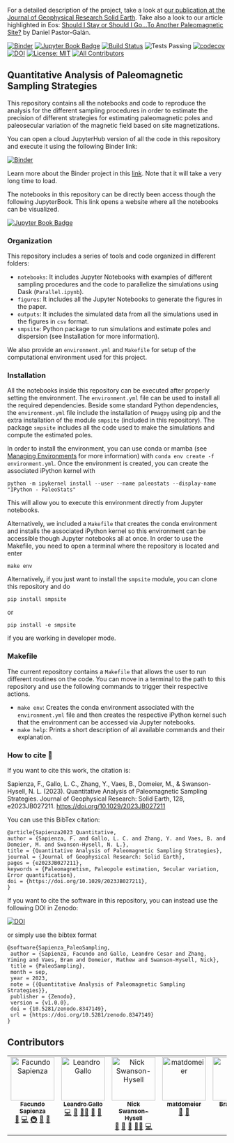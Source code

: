 For a detailed description of the project, take a look at [our publication at the Journal of Geophysical Research Solid Earth](https://www.authorea.com/doi/full/10.22541/essoar.168881772.25833701). 
Take also a look to our article highlighted in Eos: [Should I Stay or Should I Go…To Another Paleomagnetic Site?](https://eos.org/editor-highlights/should-i-stay-or-should-i-goto-another-paleomagnetic-site) by  Daniel Pastor-Galán.

[![Binder](https://mybinder.org/badge_logo.svg)](https://mybinder.org/v2/gh/PolarWandering/PaleoSampling/HEAD) 
[![Jupyter Book Badge](https://jupyterbook.org/badge.svg)](https://polarwandering.github.io/PaleoSampling/) 
[![Build Status](https://github.com/PolarWandering/PaleoSampling/actions/workflows/book.yml/badge.svg?branch=main)](https://github.com/PolarWandering/PaleoSampling/actions/workflows/book.yml?query=branch%3Amain)
![Tests Passing](https://github.com/github/docs/actions/workflows/test.yml/badge.svg)
[![codecov](https://codecov.io/gh/PolarWandering/PaleoSampling/graph/badge.svg?token=8BCZXZV5JP)](https://codecov.io/gh/PolarWandering/PaleoSampling)
[![DOI](https://zenodo.org/badge/595793364.svg)](https://zenodo.org/badge/latestdoi/595793364) 
[![License: MIT](https://img.shields.io/badge/License-MIT-yellow.svg)](https://opensource.org/licenses/MIT)
[![All Contributors](https://img.shields.io/github/all-contributors/PolarWandering/PaleoSampling?color=ee8449&style=flat-square)](#contributors)


## Quantitative Analysis of Paleomagnetic Sampling Strategies

This repository contains all the notebooks and code to reproduce the analysis for the different sampling procedures in order
to estimate the precision of different strategies for estimating paleomagnetic poles and paleosecular variation of the magnetic field
based on site magnetizations.

You can open a cloud JupyterHub version of all the code in this repository and execute it using the following Binder link:

[![Binder](https://mybinder.org/badge_logo.svg)](https://mybinder.org/v2/gh/PolarWandering/PaleoSampling/HEAD)

Learn more about the Binder project in this [link](https://mybinder.readthedocs.io/en/latest/). Note that it will take a very long time to load.

The notebooks in this repository can be directly been access though the following JupyterBook. This link opens a website
where all the notebooks can be visualized.

[![Jupyter Book Badge](https://jupyterbook.org/badge.svg)](https://polarwandering.github.io/PaleoSampling/)

### Organization

This repository includes a series of tools and code organized in different folders:
- `notebooks`: It includes Jupyter Notebooks with examples of different sampling procedures and the code to parallelize the simulations using Dask (`Parallel.ipynb`).
- `figures`: It includes all the Jupyter Notebooks to generate the figures in the paper.
- `outputs`: It includes the simulated data from all the simulations used in the figures in `csv` format.
- `smpsite`: Python package to run simulations and estimate poles and dispersion (see Installation for more information).

We also provide an `environment.yml` and `Makefile` for setup of the computational environment used for this project.

### Installation

All the notebooks inside this repository can be executed after properly setting the environment. The `environment.yml` file can be used to
install all the required dependencies. Beside some standard Python dependencies, the `environment.yml` file include the installation of
`Pmagpy` using pip and the extra installation of the module `smpsite` (included in this repository). The package `smpsite` includes all the code used to make the simulations and compute the
estimated poles.

In order to install the environment, you can use conda or mamba (see [Managing Environments](https://conda.io/projects/conda/en/latest/user-guide/tasks/manage-environments.html) for more information) with `conda env create -f environment.yml`. Once the environment is created, you can create the associated iPython kernel with 
```
python -m ipykernel install --user --name paleostats --display-name "IPython - PaleoStats"
```
This will allow you to execute this environment directly from Jupyter notebooks. 

Alternatively, we included a `Makefile` that creates the conda environment and installs the associated iPython kernel so this environment can be accessible though Jupyter notebooks all at once. In order to use the Makefile, you need to open a terminal where the repository is located and enter
```
make env
```

Alternatively, if you just want to install the `smpsite` module, you can clone this repository and do
```
pip install smpsite
```
or
```
pip install -e smpsite
```
if you are working in developer mode.


### Makefile

The current repository contains a `Makefile` that allows the user to run different routines on the code. You can move in a terminal to the
path to this repository and use the following commands to trigger their respective actions.
- `make env`: Creates the conda environment associated with the `environment.yml` file and then creates the respective iPython kernel such that the
environment can be accessed via Jupyter notebooks.
- `make help`: Prints a short description of all available commands and their explanation.

### How to cite 📖

If you want to cite this work, the citation is:

Sapienza, F., Gallo, L. C., Zhang, Y., Vaes, B., Domeier, M., & Swanson-Hysell, N. L. (2023). Quantitative Analysis of Paleomagnetic Sampling Strategies. Journal of Geophysical Research: Solid Earth, 128, e2023JB027211. https://doi.org/10.1029/2023JB027211

You can use this BibTex citation:
```
@article{Sapienza2023_Quantitative,
author = {Sapienza, F. and Gallo, L. C. and Zhang, Y. and Vaes, B. and Domeier, M. and Swanson-Hysell, N. L.},
title = {Quantitative Analysis of Paleomagnetic Sampling Strategies},
journal = {Journal of Geophysical Research: Solid Earth},
pages = {e2023JB027211},
keywords = {Paleomagnetism, Paleopole estimation, Secular variation, Error quantification},
doi = {https://doi.org/10.1029/2023JB027211},
}
```
If you want to cite the software in this repository, you can instead use the following DOI in Zenodo:

[![DOI](https://zenodo.org/badge/595793364.svg)](https://zenodo.org/badge/latestdoi/595793364)

or simply use the bibtex format
```
@software{Sapienza_PaleoSampling,
 author = {Sapienza, Facundo and Gallo, Leandro Cesar and Zhang, Yiming and Vaes, Bram and Domeier, Mathew and Swanson-Hysell, Nick},
 title = {PaleoSampling},
 month = sep,
 year = 2023,
 note = {{Quantitative Analysis of Paleomagnetic Sampling Strategies}},
 publisher = {Zenodo},
 version = {v1.0.0},
 doi = {10.5281/zenodo.8347149},
 url = {https://doi.org/10.5281/zenodo.8347149}
}
```


## Contributors

<!-- ALL-CONTRIBUTORS-LIST:START - Do not remove or modify this section -->
<!-- prettier-ignore-start -->
<!-- markdownlint-disable -->
<table>
  <tbody>
    <tr>
      <td align="center" valign="top" width="14.28%"><a href="http://facusapienza.org"><img src="https://avatars.githubusercontent.com/u/39526081?v=4?s=100" width="100px;" alt="Facundo Sapienza"/><br /><sub><b>Facundo Sapienza</b></sub></a><br /><a href="#doc-facusapienza21" title="Documentation">📖</a> <a href="#code-facusapienza21" title="Code">💻</a> <a href="#infra-facusapienza21" title="Infrastructure (Hosting, Build-Tools, etc)">🚇</a> <a href="#design-facusapienza21" title="Design">🎨</a> <a href="#maintenance-facusapienza21" title="Maintenance">🚧</a></td>
      <td align="center" valign="top" width="14.28%"><a href="https://github.com/LenGallo"><img src="https://avatars.githubusercontent.com/u/29756069?v=4?s=100" width="100px;" alt="Leandro Gallo"/><br /><sub><b>Leandro Gallo</b></sub></a><br /><a href="#code-LenGallo" title="Code">💻</a> <a href="#bug-LenGallo" title="Bug reports">🐛</a> <a href="#mentoring-LenGallo" title="Mentoring">🧑‍🏫</a> <a href="#design-LenGallo" title="Design">🎨</a> <a href="#question-LenGallo" title="Answering Questions">💬</a></td>
      <td align="center" valign="top" width="14.28%"><a href="http://www.swanson-hysell.org"><img src="https://avatars.githubusercontent.com/u/4332322?v=4?s=100" width="100px;" alt="Nick Swanson-Hysell"/><br /><sub><b>Nick Swanson-Hysell</b></sub></a><br /><a href="#review-Swanson-Hysell" title="Reviewed Pull Requests">👀</a> <a href="#doc-Swanson-Hysell" title="Documentation">📖</a> <a href="#design-Swanson-Hysell" title="Design">🎨</a> <a href="#mentoring-Swanson-Hysell" title="Mentoring">🧑‍🏫</a> <a href="#code-Swanson-Hysell" title="Code">💻</a></td>
      <td align="center" valign="top" width="14.28%"><a href="https://github.com/matdomeier"><img src="https://avatars.githubusercontent.com/u/40273197?v=4?s=100" width="100px;" alt="matdomeier"/><br /><sub><b>matdomeier</b></sub></a><br /><a href="#ideas-matdomeier" title="Ideas, Planning, & Feedback">🤔</a> <a href="#design-matdomeier" title="Design">🎨</a></td>
      <td align="center" valign="top" width="14.28%"><a href="https://www.uu.nl/medewerkers/BVaes"><img src="https://avatars.githubusercontent.com/u/94557078?v=4?s=100" width="100px;" alt="Bram Vaes"/><br /><sub><b>Bram Vaes</b></sub></a><br /><a href="#design-bramvaes" title="Design">🎨</a> <a href="#ideas-bramvaes" title="Ideas, Planning, & Feedback">🤔</a></td>
      <td align="center" valign="top" width="14.28%"><a href="https://duserzym.github.io/"><img src="https://avatars.githubusercontent.com/u/39976081?v=4?s=100" width="100px;" alt="Yiming Zhang"/><br /><sub><b>Yiming Zhang</b></sub></a><br /><a href="#ideas-duserzym" title="Ideas, Planning, & Feedback">🤔</a></td>
    </tr>
  </tbody>
</table>

<!-- markdownlint-restore -->
<!-- prettier-ignore-end -->

<!-- ALL-CONTRIBUTORS-LIST:END -->
